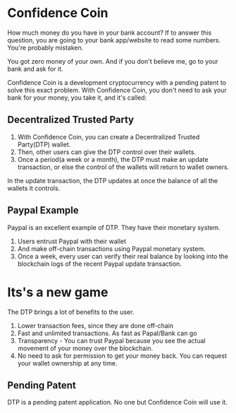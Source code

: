 # Confidence Coin

How much money do you have in your bank account?
If to answer this question, you are going to your bank app/website to read some numbers. You're probably mistaken.

You got zero money of your own. And if you don't believe me, go to your bank and ask for it.

Confidence Coin is a development cryptocurrency with a pending patent to solve this exact problem.
With Confidence Coin, you don't need to ask your bank for your money, you take it, and it's called:

## Decentralized Trusted Party

1. With Confidence Coin, you can create a Decentralized Trusted Party(DTP) wallet.
2. Then, other users can give the DTP control over their wallets.
3. Once a period(a week or a month), the DTP must make an update transaction, or else the control of the wallets will return to wallet owners.

In the update transaction, the DTP updates at once the balance of all the wallets it controls. 

## Paypal Example

Paypal is an excellent example of DTP. They have their monetary system. 

1. Users entrust Paypal with their wallet
2. And make off-chain transactions using Paypal monetary system.
3. Once a week, every user can verify their real balance by looking into the blockchain logs of the recent Paypal update transaction.

# Its's a new game

The DTP brings a lot of benefits to the user.

1. Lower transaction fees, since they are done off-chain
2. Fast and unlimited transactions. As fast as Papal/Bank can go
3. Transparency - You can trust Paypal because you see the actual movement of your money over the blockchain.
4. No need to ask for permission to get your money back. You can request your wallet ownership at any time.

## Pending Patent

DTP is a pending patent application. No one but Confidence Coin will use it.

